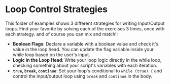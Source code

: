 # Loop Control Strategies

This folder of examples shows 3 different strategies for writing Input/Output
loops. Find your favorite by solving each of the exercises 3 times, once with
each strategy. and of course you can mix and match!:

- **Boolean Flags**: Declare a variable with a boolean value and check it's
  value in the loop head. You can update the flag variable inside your while
  loop based on the user's input.
- **Logic in the Loop Head**: Write your loop logic directly in the while loop,
  checking something about your script's variables with each iteration.
- **`true`, `break`, `continue`**: Set your loop's conditional to
  `while (true) {` and control the input/output loop using `break` and
  `continue` in the body.

